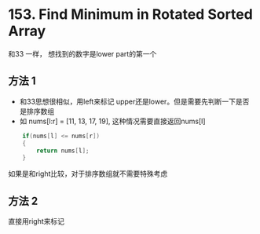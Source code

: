# 153. Find Minimum in Rotated Sorted Array

和33 一样， 想找到的数字是lower part的第一个

## 方法 1

- 和33思想很相似，用left来标记 upper还是lower。但是需要先判断一下是否是排序数组
- 如 nums[l:r] = [11, 13, 17, 19], 这种情况需要直接返回nums[l]

```cpp
    if(nums[l] <= nums[r]) 
    {
        return nums[l];
    }
```

如果是和right比较，对于排序数组就不需要特殊考虑

## 方法 2

直接用right来标记
